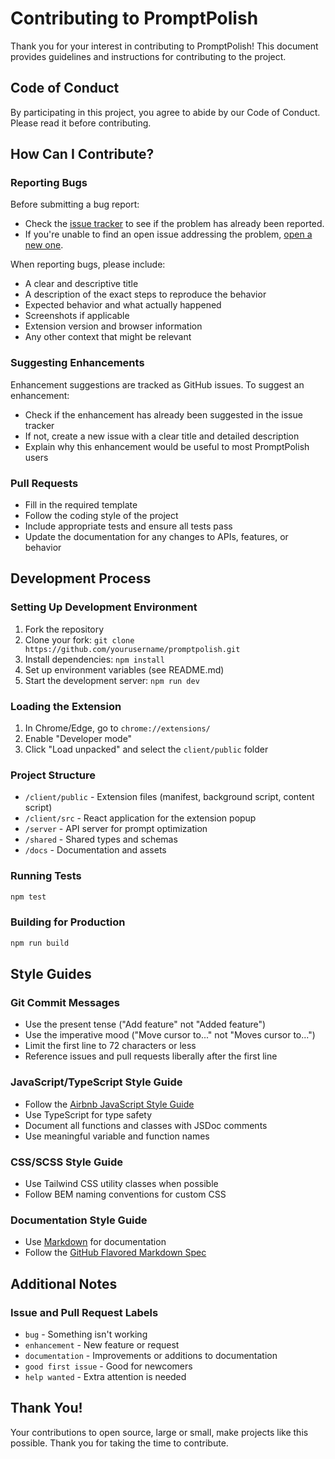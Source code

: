 # Contributing to PromptPolish

Thank you for your interest in contributing to PromptPolish! This document provides guidelines and instructions for contributing to the project.

## Code of Conduct

By participating in this project, you agree to abide by our Code of Conduct. Please read it before contributing.

## How Can I Contribute?

### Reporting Bugs

Before submitting a bug report:

- Check the [issue tracker](https://github.com/yourusername/promptpolish/issues) to see if the problem has already been reported.
- If you're unable to find an open issue addressing the problem, [open a new one](https://github.com/yourusername/promptpolish/issues/new).

When reporting bugs, please include:
- A clear and descriptive title
- A description of the exact steps to reproduce the behavior
- Expected behavior and what actually happened
- Screenshots if applicable
- Extension version and browser information
- Any other context that might be relevant

### Suggesting Enhancements

Enhancement suggestions are tracked as GitHub issues. To suggest an enhancement:

- Check if the enhancement has already been suggested in the issue tracker
- If not, create a new issue with a clear title and detailed description
- Explain why this enhancement would be useful to most PromptPolish users

### Pull Requests

- Fill in the required template
- Follow the coding style of the project
- Include appropriate tests and ensure all tests pass
- Update the documentation for any changes to APIs, features, or behavior

## Development Process

### Setting Up Development Environment

1. Fork the repository
2. Clone your fork: `git clone https://github.com/yourusername/promptpolish.git`
3. Install dependencies: `npm install`
4. Set up environment variables (see README.md)
5. Start the development server: `npm run dev`

### Loading the Extension

1. In Chrome/Edge, go to `chrome://extensions/`
2. Enable "Developer mode"
3. Click "Load unpacked" and select the `client/public` folder

### Project Structure

- `/client/public` - Extension files (manifest, background script, content script)
- `/client/src` - React application for the extension popup
- `/server` - API server for prompt optimization
- `/shared` - Shared types and schemas
- `/docs` - Documentation and assets

### Running Tests

```bash
npm test
```

### Building for Production

```bash
npm run build
```

## Style Guides

### Git Commit Messages

- Use the present tense ("Add feature" not "Added feature")
- Use the imperative mood ("Move cursor to..." not "Moves cursor to...")
- Limit the first line to 72 characters or less
- Reference issues and pull requests liberally after the first line

### JavaScript/TypeScript Style Guide

- Follow the [Airbnb JavaScript Style Guide](https://github.com/airbnb/javascript)
- Use TypeScript for type safety
- Document all functions and classes with JSDoc comments
- Use meaningful variable and function names

### CSS/SCSS Style Guide

- Use Tailwind CSS utility classes when possible
- Follow BEM naming conventions for custom CSS

### Documentation Style Guide

- Use [Markdown](https://daringfireball.net/projects/markdown/) for documentation
- Follow the [GitHub Flavored Markdown Spec](https://github.github.com/gfm/)

## Additional Notes

### Issue and Pull Request Labels

- `bug` - Something isn't working
- `enhancement` - New feature or request
- `documentation` - Improvements or additions to documentation
- `good first issue` - Good for newcomers
- `help wanted` - Extra attention is needed

## Thank You!

Your contributions to open source, large or small, make projects like this possible. Thank you for taking the time to contribute.